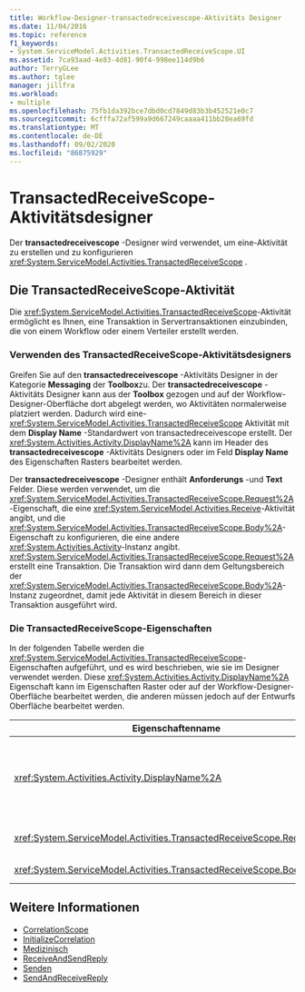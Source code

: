 ```yaml
---
title: Workflow-Designer-transactedreceivescope-Aktivitäts Designer
ms.date: 11/04/2016
ms.topic: reference
f1_keywords:
- System.ServiceModel.Activities.TransactedReceiveScope.UI
ms.assetid: 7ca93aad-4e83-4d81-90f4-998ee114d9b6
author: TerryGLee
ms.author: tglee
manager: jillfra
ms.workload:
- multiple
ms.openlocfilehash: 75fb1da392bce7dbd0cd7849d83b3b452521e0c7
ms.sourcegitcommit: 6cfffa72af599a9d667249caaaa411bb28ea69fd
ms.translationtype: MT
ms.contentlocale: de-DE
ms.lasthandoff: 09/02/2020
ms.locfileid: "86875929"
---
```

# <a name="transactedreceivescope-activity-designer"></a>TransactedReceiveScope-Aktivitätsdesigner

Der **transactedreceivescope** -Designer wird verwendet, um eine-Aktivität zu erstellen und zu konfigurieren <xref:System.ServiceModel.Activities.TransactedReceiveScope> .

## <a name="the-transactedreceivescope-activity"></a>Die TransactedReceiveScope-Aktivität

Die <xref:System.ServiceModel.Activities.TransactedReceiveScope>-Aktivität ermöglicht es Ihnen, eine Transaktion in Servertransaktionen einzubinden, die von einem Workflow oder einem Verteiler erstellt werden.

### <a name="using-the-transactedreceivescope-activity-designer"></a>Verwenden des TransactedReceiveScope-Aktivitätsdesigners

Greifen Sie auf den **transactedreceivescope** -Aktivitäts Designer in der Kategorie **Messaging** der **Toolbox**zu. Der **transactedreceivescope** -Aktivitäts Designer kann aus der **Toolbox** gezogen und auf der Workflow-Designer-Oberfläche dort abgelegt werden, wo Aktivitäten normalerweise platziert werden. Dadurch wird eine- <xref:System.ServiceModel.Activities.TransactedReceiveScope> Aktivität mit dem **Display Name** -Standardwert von transactedreceivescope erstellt. Der <xref:System.Activities.Activity.DisplayName%2A> kann im Header des **transactedreceivescope** -Aktivitäts Designers oder im Feld **Display Name** des Eigenschaften Rasters bearbeitet werden.

Der **transactedreceivescope** -Designer enthält **Anforderungs** -und **Text** Felder. Diese werden verwendet, um die <xref:System.ServiceModel.Activities.TransactedReceiveScope.Request%2A>-Eigenschaft, die eine <xref:System.ServiceModel.Activities.Receive>-Aktivität angibt, und die <xref:System.ServiceModel.Activities.TransactedReceiveScope.Body%2A>-Eigenschaft zu konfigurieren, die eine andere <xref:System.Activities.Activity>-Instanz angibt. <xref:System.ServiceModel.Activities.TransactedReceiveScope.Request%2A> erstellt eine Transaktion. Die Transaktion wird dann dem Geltungsbereich der <xref:System.ServiceModel.Activities.TransactedReceiveScope.Body%2A>-Instanz zugeordnet, damit jede Aktivität in diesem Bereich in dieser Transaktion ausgeführt wird.

### <a name="the-transactedreceivescope-properties"></a>Die TransactedReceiveScope-Eigenschaften

In der folgenden Tabelle werden die <xref:System.ServiceModel.Activities.TransactedReceiveScope>-Eigenschaften aufgeführt, und es wird beschrieben, wie sie im Designer verwendet werden. Diese <xref:System.Activities.Activity.DisplayName%2A> Eigenschaft kann im Eigenschaften Raster oder auf der Workflow-Designer-Oberfläche bearbeitet werden, die anderen müssen jedoch auf der Entwurfs Oberfläche bearbeitet werden.

|Eigenschaftenname|Erforderlich|Verbrauch|
|-|--------------|-|
|<xref:System.Activities.Activity.DisplayName%2A>|Falsch|Der optionale Anzeigename der <xref:System.ServiceModel.Activities.TransactedReceiveScope>-Aktivität. Der Standardwert lautet TransactedReceiveScope.<br /><br /> Obwohl der <xref:System.Activities.Activity.DisplayName%2A>-Name nicht unbedingt erforderlich ist, wird als Best Practice empfohlen, einen Anzeigenamen zu verwenden.|
|<xref:System.ServiceModel.Activities.TransactedReceiveScope.Request%2A>|Richtig|Löscht eine- <xref:System.ServiceModel.Activities.Receive> Aktivität in den **Anforderungs** Block auf der Aktivitäts Designer Oberfläche.|
|<xref:System.ServiceModel.Activities.TransactedReceiveScope.Body%2A>|Falsch|Löscht ein <xref:System.Activities.Activity> in den **Body** -Block auf der Aktivitäts Designer Oberfläche.|

## <a name="see-also"></a>Weitere Informationen

- [CorrelationScope](../workflow-designer/correlationscope-activity-designer.md)
- [InitializeCorrelation](../workflow-designer/initializecorrelation-activity-designer.md)
- [Medizinisch](../workflow-designer/receive-activity-designer.md)
- [ReceiveAndSendReply](../workflow-designer/receiveandsendreply-template-designer.md)
- [Senden](../workflow-designer/send-activity-designer.md)
- [SendAndReceiveReply](../workflow-designer/sendandreceivereply-template-designer.md)